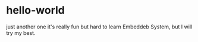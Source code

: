 # hello-world
just another one
it's really fun but hard to learn Embeddeb System, but I will try my best.
